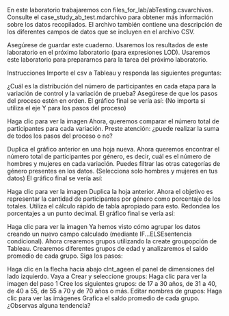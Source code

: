 En este laboratorio trabajaremos con files_for_lab/abTesting.csvarchivos. Consulte el case_study_ab_test.mdarchivo para obtener más información sobre los datos recopilados. El archivo también contiene una descripción de los diferentes campos de datos que se incluyen en el archivo CSV.

Asegúrese de guardar este cuaderno. Usaremos los resultados de este laboratorio en el próximo laboratorio (para expresiones LOD). Usaremos este laboratorio para prepararnos para la tarea del próximo laboratorio.

Instrucciones
Importe el csv a Tableau y responda las siguientes preguntas:

¿Cuál es la distribución del número de participantes en cada etapa para la variación de control y la variación de prueba? Asegúrese de que los pasos del proceso estén en orden. El gráfico final se vería así: (No importa si utiliza el eje Y para los pasos del proceso)

Haga clic para ver la imagen
Ahora, queremos comparar el número total de participantes para cada variación. Preste atención: ¿puede realizar la suma de todos los pasos del proceso o no?

Duplica el gráfico anterior en una hoja nueva. Ahora queremos encontrar el número total de participantes por género, es decir, cuál es el número de hombres y mujeres en cada variación. Puedes filtrar las otras categorías de género presentes en los datos. (Selecciona solo hombres y mujeres en tus datos) El gráfico final se vería así:

Haga clic para ver la imagen
Duplica la hoja anterior. Ahora el objetivo es representar la cantidad de participantes por género como porcentaje de los totales. Utiliza el cálculo rápido de tabla apropiado para esto. Redondea los porcentajes a un punto decimal. El gráfico final se vería así:

Haga clic para ver la imagen
Ya hemos visto cómo agrupar los datos creando un nuevo campo calculado (mediante IF...ELSEsentencia condicional). Ahora crearemos grupos utilizando la create groupopción de Tableau. Crearemos diferentes grupos de edad y analizaremos el saldo promedio de cada grupo. Siga los pasos:

Haga clic en la flecha hacia abajo clnt_ageen el panel de dimensiones del lado izquierdo. Vaya a Crear y seleccione groups:
Haga clic para ver la imagen del paso 1
Cree los siguientes grupos: de 17 a 30 años, de 31 a 40, de 40 a 55, de 55 a 70 y de 70 años o más.
Editar nombres de grupos:
Haga clic para ver las imágenes
Grafica el saldo promedio de cada grupo. ¿Observas alguna tendencia?

